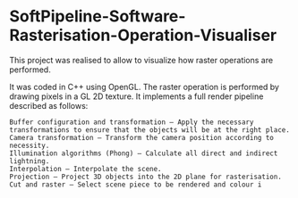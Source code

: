 # SoftPipeline-Software-Rasterisation-Operation-Visualiser
This project was realised to allow to visualize how raster operations are performed.

It was coded in C++ using OpenGL. The raster operation is performed by drawing pixels in a GL 2D texture. It implements a full render pipeline described as follows:

    Buffer configuration and transformation – Apply the necessary transformations to ensure that the objects will be at the right place.
    Camera transformation – Transform the camera position according to necessity.
    Illumination algorithms (Phong) – Calculate all direct and indirect lightning.
    Interpolation – Interpolate the scene.
    Projection – Project 3D objects into the 2D plane for rasterisation.
    Cut and raster – Select scene piece to be rendered and colour i
